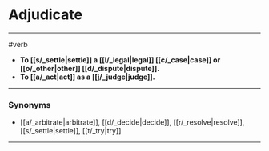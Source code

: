 # Adjudicate
---
#verb
- **To [[s/_settle|settle]] a [[l/_legal|legal]] [[c/_case|case]] or [[o/_other|other]] [[d/_dispute|dispute]].**
- **To [[a/_act|act]] as a [[j/_judge|judge]].**
---
### Synonyms
- [[a/_arbitrate|arbitrate]], [[d/_decide|decide]], [[r/_resolve|resolve]], [[s/_settle|settle]], [[t/_try|try]]
---
